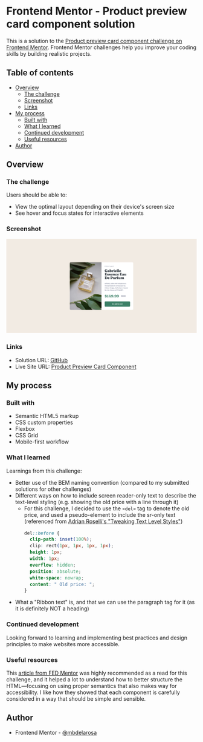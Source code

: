 # Frontend Mentor - Product preview card component solution

This is a solution to the [Product preview card component challenge on Frontend Mentor](https://www.frontendmentor.io/challenges/product-preview-card-component-GO7UmttRfa). Frontend Mentor challenges help you improve your coding skills by building realistic projects. 

## Table of contents

- [Overview](#overview)
  - [The challenge](#the-challenge)
  - [Screenshot](#screenshot)
  - [Links](#links)
- [My process](#my-process)
  - [Built with](#built-with)
  - [What I learned](#what-i-learned)
  - [Continued development](#continued-development)
  - [Useful resources](#useful-resources)
- [Author](#author)

## Overview

### The challenge

Users should be able to:

- View the optimal layout depending on their device's screen size
- See hover and focus states for interactive elements

### Screenshot

![](./images/screenshot-desktop.png)

### Links

- Solution URL: [GitHub](https://github.com/mbdelarosa/product-preview-card-component-main)
- Live Site URL: [Product Preview Card Component](https://mbdelarosa.github.io/product-preview-card-component-main)

## My process

### Built with

- Semantic HTML5 markup
- CSS custom properties
- Flexbox
- CSS Grid
- Mobile-first workflow

### What I learned

Learnings from this challenge:
- Better use of the BEM naming convention (compared to my submitted solutions for other challenges)
- Different ways on how to include screen reader-only text to describe the text-level styling (e.g. showing the old price with a line through it)
  - For this challenge, I decided to use the `<del>` tag to denote the old price, and used a pseudo-element to include the sr-only text (referenced from [Adrian Roselli's "Tweaking Text Level Styles"](https://adrianroselli.com/2017/12/tweaking-text-level-styles.html))
    ```css
    del::before {
      clip-path: inset(100%);
      clip: rect(1px, 1px, 1px, 1px);
      height: 1px;
      width: 1px;
      overflow: hidden;
      position: absolute;
      white-space: nowrap;
      content: " Old price: ";
    }
    ```
- What a "Ribbon text" is, and that we can use the paragraph tag for it (as it is definitely NOT a heading)

### Continued development

Looking forward to learning and implementing best practices and design principles to make websites more accessible.

### Useful resources

This [article from FED Mentor](https://fedmentor.dev/posts/html-plan-product-preview/) was highly recommended as a read for this challenge, and it helped a lot to understand how to better structure the HTML—focusing on using proper semantics that also makes way for accessibility. I like how they showed that each component is carefully considered in a way that should be simple and sensible.

## Author

- Frontend Mentor - [@mbdelarosa](https://www.frontendmentor.io/profile/mbdelarosa)